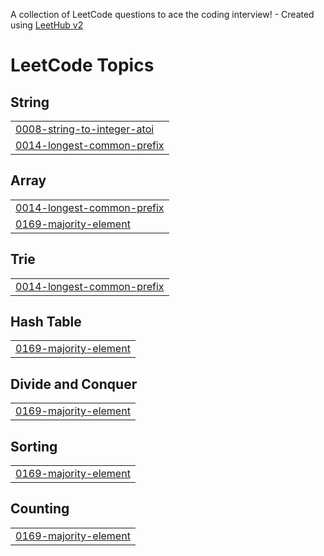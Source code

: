 A collection of LeetCode questions to ace the coding interview! - Created using [LeetHub v2](https://github.com/arunbhardwaj/LeetHub-2.0)
<!---LeetCode Topics Start-->
# LeetCode Topics
## String
|  |
| ------- |
| [0008-string-to-integer-atoi](https://github.com/Subh09-sk/leetcode/tree/master/0008-string-to-integer-atoi) |
| [0014-longest-common-prefix](https://github.com/Subh09-sk/leetcode/tree/master/0014-longest-common-prefix) |
## Array
|  |
| ------- |
| [0014-longest-common-prefix](https://github.com/Subh09-sk/leetcode/tree/master/0014-longest-common-prefix) |
| [0169-majority-element](https://github.com/Subh09-sk/leetcode/tree/master/0169-majority-element) |
## Trie
|  |
| ------- |
| [0014-longest-common-prefix](https://github.com/Subh09-sk/leetcode/tree/master/0014-longest-common-prefix) |
## Hash Table
|  |
| ------- |
| [0169-majority-element](https://github.com/Subh09-sk/leetcode/tree/master/0169-majority-element) |
## Divide and Conquer
|  |
| ------- |
| [0169-majority-element](https://github.com/Subh09-sk/leetcode/tree/master/0169-majority-element) |
## Sorting
|  |
| ------- |
| [0169-majority-element](https://github.com/Subh09-sk/leetcode/tree/master/0169-majority-element) |
## Counting
|  |
| ------- |
| [0169-majority-element](https://github.com/Subh09-sk/leetcode/tree/master/0169-majority-element) |
<!---LeetCode Topics End-->